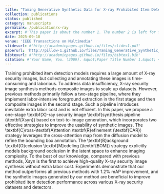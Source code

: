 ```yaml
---
title: "Taming Generative Synthetic Data for X-ray Prohibited Item Detection"
collection: publications
status: published
category: manuscripts
permalink: /publication/x-ray
excerpt: #'This paper is about the number 1. The number 2 is left for future work.'
date: 2025-09-18
venue: 'IEEE Transactions on Multimedia'
slidesurl: #'http://academicpages.github.io/files/slides1.pdf'
paperurl: 'http://pillow-1.github.io/files/Taming_Generative_Synthetic_Data_for_X_ray_Prohibited_Item_Detection_TMM_main.pdf'
bibtexurl: #'http://academicpages.github.io/files/bibtex1.bib'
citation: #'Your Name, You. (2009). &quot;Paper Title Number 1.&quot; <i>Journal 1</i>. 1(1).'
---
```

Training prohibited item detection models requires a large amount of X-ray security images, but collecting and annotating these images is time-consuming and laborious. To address data insufficiency, X-ray security image synthesis methods composite images to scale up datasets. However, previous methods primarily follow a two-stage pipeline, where they implement labor-intensive foreground extraction in the first stage and then composite images in the second stage. Such a pipeline introduces inevitable extra labor cost and is not efficient. 
In this paper, we propose a one-stage \textbf{X}-ray security image \textbf{syn}thesis pipeline (\textbf{Xsyn}) based on text-to-image generation, which incorporates two effective strategies to improve the usability of synthetic images. 
The \textbf{C}ross-\textbf{A}ttention \textbf{R}efinement (\textbf{CAR}) strategy leverages the cross-attention map from the diffusion model to refine the bounding box annotation. The \textbf{B}ackground \textbf{O}cclusion \textbf{M}odeling (\textbf{BOM}) strategy explicitly models background occlusion in the latent space to enhance imaging complexity.
To the best of our knowledge, compared with previous methods, Xsyn is the first to achieve high-quality X-ray security image synthesis without extra labor cost. 
Experiments demonstrate that our method outperforms all previous methods with 1.2\% mAP improvement, and the synthetic images generated by our method are beneficial to improve prohibited item detection performance across various X-ray security datasets and detectors.
<!-- ![X-ray method illustration](../images/x-ray-method.jpg) -->
